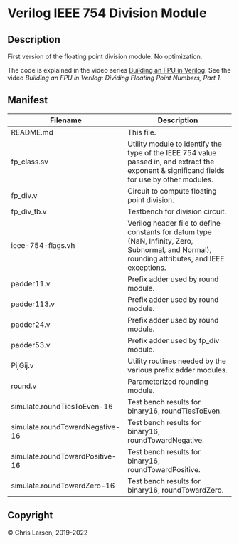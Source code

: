 # Verilog IEEE 754 Division Module

## Description

First version of the floating point division module. No optimization.

The code is explained in the video series [Building an FPU in Verilog](https://www.youtube.com/watch?v=rYkVdJnVJFQ&list=PLlO9sSrh8HrwcDHAtwec1ycV-m50nfUVs).
See the video *Building an FPU in Verilog: Dividing Floating Point Numbers, Part 1*.

## Manifest

|   Filename        |                        Description                           |
|-------------------|--------------------------------------------------------------|
| README.md         | This file.                                                   |
| fp_class.sv       | Utility module to identify the type of the IEEE 754 value passed in, and extract the exponent & significand fields for use by other modules. |
| fp_div.v          | Circuit to compute floating point division.                  |
| fp_div_tb.v       | Testbench for division circuit.                              |
| ieee-754-flags.vh | Verilog header file to define constants for datum type (NaN, Infinity, Zero, Subnormal, and Normal), rounding attributes, and IEEE exceptions. |
| padder11.v        | Prefix adder used by round module.                           |
| padder113.v       | Prefix adder used by round module.                           |
| padder24.v        | Prefix adder used by round module.                           |
| padder53.v        | Prefix adder used by fp_div module.                    |
| PijGij.v          | Utility routines needed by the various prefix adder modules. |
| round.v           | Parameterized rounding module.                               |
| simulate.roundTiesToEven-16 | Test bench results for binary16, roundTiesToEven. |
| simulate.roundTowardNegative-16 | Test bench results for binary16, roundTowardNegative. |
| simulate.roundTowardPositive-16 | Test bench results for binary16, roundTowardPositive. |
| simulate.roundTowardZero-16 | Test bench results for binary16, roundTowardZero. |

## Copyright

:copyright: Chris Larsen, 2019-2022
